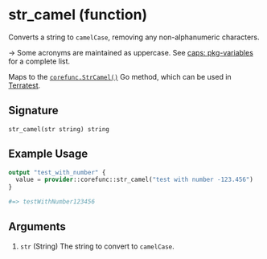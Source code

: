 <!--
---
page_title: "str_camel function - corefunc"
subcategory: ""
description: |-
  Converts a string to camelCase, removing any non-alphanumeric characters.
  -> Some acronyms are maintained as uppercase. See
  caps: pkg-variables https://pkg.go.dev/github.com/chanced/caps#pkg-variables for a complete list.
  Maps to the corefunc.StrCamel() https://pkg.go.dev/github.com/northwood-labs/terraform-provider-corefunc/corefunc#StrCamel Go method, which can be used in Terratest https://terratest.gruntwork.io.
---
-->

# str_camel (function)

Converts a string to `camelCase`, removing any non-alphanumeric characters.

-> Some acronyms are maintained as uppercase. See
[caps: pkg-variables](https://pkg.go.dev/github.com/chanced/caps#pkg-variables) for a complete list.

Maps to the [`corefunc.StrCamel()`](https://pkg.go.dev/github.com/northwood-labs/terraform-provider-corefunc/corefunc#StrCamel) Go method, which can be used in [Terratest](https://terratest.gruntwork.io).

## Signature

<!-- signature generated by tfplugindocs -->
```text
str_camel(str string) string
```

## Example Usage

```terraform
output "test_with_number" {
  value = provider::corefunc::str_camel("test with number -123.456")
}

#=> testWithNumber123456
```

## Arguments

<!-- arguments generated by tfplugindocs -->
1. `str` (String) The string to convert to `camelCase`.

<!-- Preview the provider docs with the Terraform registry provider docs preview tool: https://registry.terraform.io/tools/doc-preview -->

